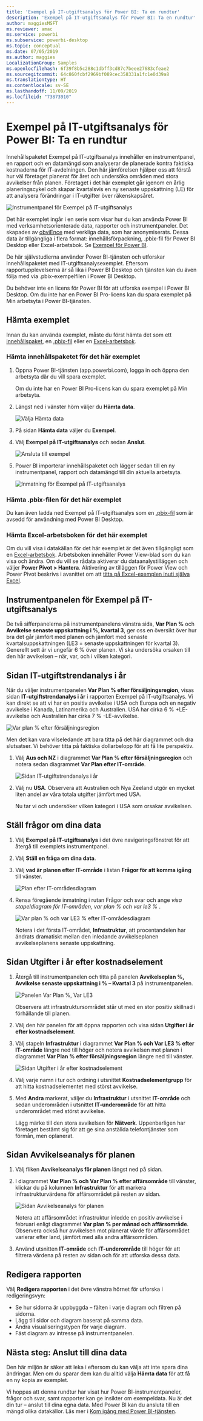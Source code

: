```yaml
---
title: 'Exempel på IT-utgiftsanalys för Power BI: Ta en rundtur'
description: 'Exempel på IT-utgiftsanalys för Power BI: Ta en rundtur'
author: maggiesMSFT
ms.reviewer: amac
ms.service: powerbi
ms.subservice: powerbi-desktop
ms.topic: conceptual
ms.date: 07/05/2019
ms.author: maggies
LocalizationGroup: Samples
ms.openlocfilehash: 6f39f8b5c288c1dbff3cd87c7beee27683cfeae2
ms.sourcegitcommit: 64c860fcbf2969bf089cec358331a1fc1e0d39a8
ms.translationtype: HT
ms.contentlocale: sv-SE
ms.lasthandoff: 11/09/2019
ms.locfileid: "73873910"
---
```

# <a name="it-spend-analysis-sample-for-power-bi-take-a-tour"></a>Exempel på IT-utgiftsanalys för Power BI: Ta en rundtur

Innehållspaketet Exempel på IT-utgiftsanalys innehåller en instrumentpanel, en rapport och en datamängd som analyserar de planerade kontra faktiska kostnaderna för IT-avdelningen. Den här jämförelsen hjälper oss att förstå hur väl företaget planerat för året och undersöka områden med stora avvikelser från planen. Företaget i det här exemplet går igenom en årlig planeringscykel och skapar kvartalsvis en ny senaste uppskattning (LE) för att analysera förändringar i IT-utgifter över räkenskapsåret.

![Instrumentpanel för Exempel på IT-utgiftsanalys](media/sample-it-spend/it1.png)

Det här exemplet ingår i en serie som visar hur du kan använda Power BI med verksamhetsorienterade data, rapporter och instrumentpaneler. Det skapades av [obviEnce](http://www.obvience.com/) med verkliga data, som har anonymiserats. Dessa data är tillgängliga i flera format: innehållsförpackning, .pbix-fil för Power BI Desktop eller Excel-arbetsbok. Se [Exempel för Power BI](sample-datasets.md). 

De här självstudierna använder Power BI-tjänsten och utforskar innehållspaketet med IT-utgiftsanalysexemplet. Eftersom rapportupplevelserna är så lika i Power BI Desktop och tjänsten kan du även följa med via .pbix-exempelfilen i Power BI Desktop. 

Du behöver inte en licens för Power BI för att utforska exempel i Power BI Desktop. Om du inte har en Power BI Pro-licens kan du spara exemplet på Min arbetsyta i Power BI-tjänsten. 

## <a name="get-the-sample"></a>Hämta exemplet

 Innan du kan använda exemplet, måste du först hämta det som ett [innehållspaket](#get-the-content-pack-for-this-sample), en [.pbix-fil](#get-the-pbix-file-for-this-sample) eller en [Excel-arbetsbok](#get-the-excel-workbook-for-this-sample).

### <a name="get-the-content-pack-for-this-sample"></a>Hämta innehållspaketet för det här exemplet

1. Öppna Power BI-tjänsten (app.powerbi.com), logga in och öppna den arbetsyta där du vill spara exemplet.

   Om du inte har en Power BI Pro-licens kan du spara exemplet på Min arbetsyta.

2. Längst ned i vänster hörn väljer du **Hämta data**.
   
   ![Välja Hämta data](media/sample-datasets/power-bi-get-data.png)
3. På sidan **Hämta data** väljer du **Exempel**.
   
4. Välj **Exempel på IT-utgiftsanalys** och sedan **Anslut**.  
  
   ![Ansluta till exempel](media/sample-it-spend/it-connect.png)
   
5. Power BI importerar innehållspaketet och lägger sedan till en ny instrumentpanel, rapport och datamängd till din aktuella arbetsyta.
   
   ![Inmatning för Exempel på IT-utgiftsanalys](media/sample-it-spend/it-spend-analysis-sample-entry.png)
  
### <a name="get-the-pbix-file-for-this-sample"></a>Hämta .pbix-filen för det här exemplet

Du kan även ladda ned Exempel på IT-utgiftsanalys som en [.pbix-fil](https://download.microsoft.com/download/E/9/8/E98CEB6D-CEBB-41CF-BA2B-1A1D61B27D87/IT%20Spend%20Analysis%20Sample%20PBIX.pbix) som är avsedd för användning med Power BI Desktop.

### <a name="get-the-excel-workbook-for-this-sample"></a>Hämta Excel-arbetsboken för det här exemplet

Om du vill visa i datakällan för det här exemplet är det även tillgängligt som en [Excel-arbetsbok](https://go.microsoft.com/fwlink/?LinkId=529783). Arbetsboken innehåller Power View-blad som du kan visa och ändra. Om du vill se rådata aktiverar du dataanalystilläggen och väljer **Power Pivot > Hantera**. Aktivering av tilläggen för Power View och Power Pivot beskrivs i avsnittet om att [titta på Excel-exemplen inuti själva Excel](sample-datasets.md#optional-take-a-look-at-the-excel-samples-from-inside-excel-itself).

## <a name="it-spend-analysis-sample-dashboard"></a>Instrumentpanelen för Exempel på IT-utgiftsanalys
De två sifferpanelerna på instrumentpanelens vänstra sida, **Var Plan %** och **Avvikelse senaste uppskattning i %, kvartal 3**, ger oss en översikt över hur bra det går jämfört med planen och jämfört med senaste kvartalsuppskattningen (LE3 = senaste uppskattningen för kvartal 3). Generellt sett är vi ungefär 6 % över planen. Vi ska undersöka orsaken till den här avvikelsen – när, var, och i vilken kategori.

## <a name="ytd-it-spend-trend-analysis-page"></a>Sidan IT-utgiftstrendanalys i år
När du väljer instrumentpanelen **Var Plan % efter försäljningsregion**, visas sidan **IT-utgiftstrendanalys i år** i rapporten Exempel på IT-utgiftsanalys. Vi kan direkt se att vi har en positiv avvikelse i USA och Europa och en negativ avvikelse i Kanada, Latinamerika och Australien. USA har cirka 6 % +LE-avvikelse och Australien har cirka 7 % -LE-avvikelse.

![Var plan % efter försäljningsregion](media/sample-it-spend/it2.png)

Men det kan vara vilseledande att bara titta på det här diagrammet och dra slutsatser. Vi behöver titta på faktiska dollarbelopp för att få lite perspektiv.

1. Välj **Aus och NZ** i diagrammet **Var Plan % efter försäljningsregion** och notera sedan diagrammet **Var Plan efter IT-område**.

   ![Sidan IT-utgiftstrendanalys i år](media/sample-it-spend/it3.png)
2. Välj nu **USA**. Observera att Australien och Nya Zeeland utgör en mycket liten andel av våra totala utgifter jämfört med USA.

    Nu tar vi och undersöker vilken kategori i USA som orsakar avvikelsen.

## <a name="ask-questions-of-the-data"></a>Ställ frågor om dina data
1. Välj **Exempel på IT-utgiftsanalys** i det övre navigeringsfönstret för att återgå till exemplets instrumentpanel.
2. Välj **Ställ en fråga om dina data**.
3. Välj **vad är planen efter IT-område** i listan **Frågor för att komma igång** till vänster.

   ![Plan efter IT-områdesdiagram](media/sample-it-spend/it-area-chart.png)

4. Rensa föregående inmatning i rutan Frågor och svar och ange *visa stapeldiagram för IT-områden, var plan % och var le3 %* .

   ![Var plan % och var LE3 % efter IT-områdesdiagram](media/sample-it-spend/it4.png)

   Notera i det första IT-området, **Infrastruktur**, att procentandelen har ändrats dramatiskt mellan den inledande avvikelseplanen avvikelseplanens senaste uppskattning.

## <a name="ytd-spend-by-cost-elements-page"></a>Sidan Utgifter i år efter kostnadselement

1. Återgå till instrumentpanelen och titta på panelen **Avvikelseplan %, Avvikelse senaste uppskattning i % – Kvartal 3** på instrumentpanelen.

   ![Panelen Var Plan %, Var LE3](media/sample-it-spend/it5.png)

   Observera att infrastruktursområdet står ut med en stor positiv skillnad i förhållande till planen.

1. Välj den här panelen för att öppna rapporten och visa sidan **Utgifter i år efter kostnadselement**.
2. Välj stapeln **Infrastruktur** i diagrammet **Var Plan % och Var LE3 % efter IT-område** längre ned till höger och notera avvikelsen mot planen i diagrammet **Var Plan % efter försäljningsregion** längre ned till vänster.

    ![Sidan Utgifter i år efter kostnadselement](media/sample-it-spend/it6.png)
3. Välj varje namn i tur och ordning i utsnittet **Kostnadselementgrupp** för att hitta kostnadselementet med störst avvikelse.
4. Med **Andra** markerat, väljer du **Infrastruktur** i utsnittet **IT-område** och sedan underområden i utsnittet **IT-underområde** för att hitta underområdet med störst avvikelse.  

   Lägg märke till den stora avvikelsen för **Nätverk**. Uppenbarligen har företaget bestämt sig för att ge sina anställda telefontjänster som förmån, men oplanerat.

## <a name="plan-variance-analysis-page"></a>Sidan Avvikelseanalys för planen

1. Välj fliken **Avvikelseanalys för planen** längst ned på sidan.

2. I diagrammet **Var Plan % och Var Plan % efter affärsområde** till vänster, klickar du på kolumnen **Infrastruktur** för att markera infrastrukturvärdena för affärsområdet på resten av sidan.

    ![Sidan Avvikelseanalys för planen](media/sample-it-spend/it7.png)

   Notera att affärsområdet infrastruktur inledde en positiv avvikelse i februari enligt diagrammet **Var plan % per månad och affärsområde**. Observera också hur avvikelsen mot planerat värde för affärsområdet varierar efter land, jämfört med alla andra affärsområden. 

3. Använd utsnitten **IT-område** och **IT-underområde** till höger för att filtrera värdena på resten av sidan och för att utforska dessa data. 

## <a name="edit-the-report"></a>Redigera rapporten
Välj **Redigera rapporten** i det övre vänstra hörnet för utforska i redigeringsvyn:

* Se hur sidorna är uppbyggda – fälten i varje diagram och filtren på sidorna.
* Lägg till sidor och diagram baserat på samma data.
* Ändra visualiseringstypen för varje diagram.
* Fäst diagram av intresse på instrumentpanelen.

## <a name="next-steps-connect-to-your-data"></a>Nästa steg: Anslut till dina data
Den här miljön är säker att leka i eftersom du kan välja att inte spara dina ändringar. Men om du sparar dem kan du alltid välja **Hämta data** för att få en ny kopia av exemplet.

Vi hoppas att denna rundtur har visat hur Power BI-instrumentpaneler, frågor och svar, samt rapporter kan ge insikter om exempeldata. Nu är det din tur – anslut till dina egna data. Med Power BI kan du ansluta till en mängd olika datakällor. Läs mer i [Kom igång med Power BI-tjänsten](service-get-started.md).
